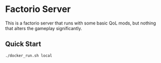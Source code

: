 # Factorio Server

This is a factorio server that runs with some basic QoL mods, but nothing that alters the gameplay significantly.

## Quick Start

```bash
./docker_run.sh local
```
